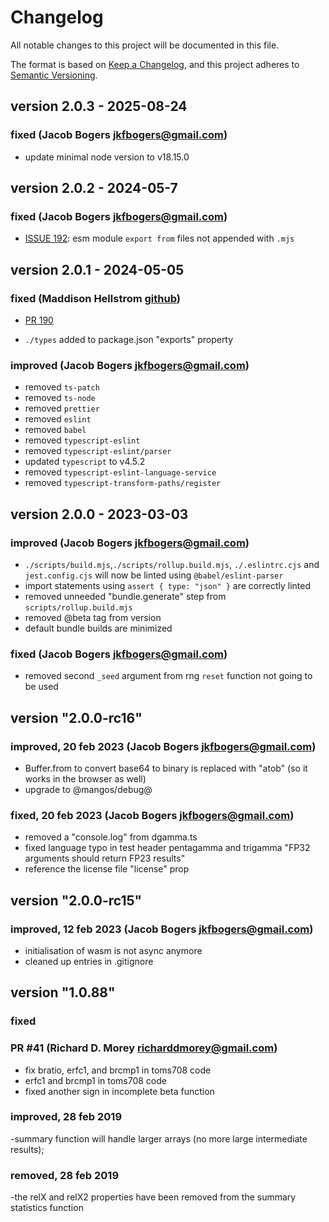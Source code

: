# Changelog

All notable changes to this project will be documented in this file.

The format is based on [Keep a Changelog](https://keepachangelog.com/en/1.0.0/),
and this project adheres to [Semantic Versioning](https://semver.org/spec/v2.0.0.html).

## version 2.0.3 - 2025-08-24

### fixed (Jacob Bogers <jkfbogers@gmail.com>)

- update minimal node version to v18.15.0

## version 2.0.2 - 2024-05-7

### fixed (Jacob Bogers <jkfbogers@gmail.com>)

- [ISSUE 192](https://github.com/R-js/libRmath.js/issues/192): esm module `export from` files not appended with `.mjs`

## version 2.0.1 - 2024-05-05

### fixed (Maddison Hellstrom [github](https://github.com/b0o)) 

- [PR 190](https://github.com/R-js/libRmath.js/pull/190)

- `./types`  added to package.json "exports" property

### improved (Jacob Bogers <jkfbogers@gmail.com>)

-   removed `ts-patch`
-   removed `ts-node`
-   removed `prettier`
-   removed `eslint`
-   removed `babel`
-   removed `typescript-eslint`
-   removed `typescript-eslint/parser`
-   updated `typescript` to v4.5.2
-   removed `typescript-eslint-language-service`
-   removed  `typescript-transform-paths/register`




## version 2.0.0 - 2023-03-03

### improved (Jacob Bogers <jkfbogers@gmail.com>)

-   `./scripts/build.mjs`,`./scripts/rollup.build.mjs`, `./.eslintrc.cjs` and `jest.config.cjs` will now be linted using `@babel/eslint-parser`
-   import statements using `assert { type: "json" }` are correctly linted
-   removed unneeded "bundle.generate" step from `scripts/rollup.build.mjs`
-   removed @beta tag from version
-   default bundle builds are minimized

### fixed (Jacob Bogers <jkfbogers@gmail.com>)

-   removed second `_seed` argument from rng `reset` function not going to be used

## version "2.0.0-rc16"

### improved, 20 feb 2023 (Jacob Bogers <jkfbogers@gmail.com>)

-   Buffer.from to convert base64 to binary is replaced with "atob" (so it works in the browser as well)
-   upgrade to @mangos/debug@

### fixed, 20 feb 2023 (Jacob Bogers <jkfbogers@gmail.com>)

-   removed a "console.log" from dgamma.ts
-   fixed language typo in test header pentagamma and trigamma "FP32 arguments should return FP23 results"
-   reference the license file "license" prop

## version "2.0.0-rc15"

### improved, 12 feb 2023 (Jacob Bogers <jkfbogers@gmail.com>)

-   initialisation of wasm is not async anymore
-   cleaned up entries in .gitignore

## version "1.0.88"

### fixed

### PR #41 (Richard D. Morey <richarddmorey@gmail.com>)

-   fix bratio, erfc1, and brcmp1 in toms708 code
-   erfc1 and brcmp1 in toms708 code
-   fixed another sign in incomplete beta function

### improved, 28 feb 2019

-summary function will handle larger arrays (no more large intermediate results);

### removed, 28 feb 2019

-the relX and relX2 properties have been removed from the summary statistics function
